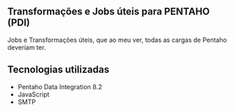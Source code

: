 ## Transformações e Jobs úteis para PENTAHO (PDI)
Jobs e Transformações úteis, que ao meu ver, todas as cargas de Pentaho deveriam ter.

## Tecnologias utilizadas
* Pentaho Data Integration 8.2
* JavaScript
* SMTP
